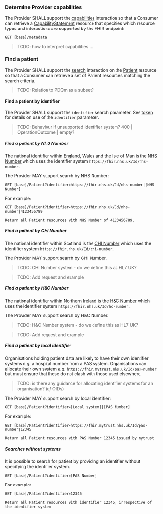 ### Determine Provider capabilities
The Provider SHALL support the [capabilities](https://hl7.org/fhir/R4/http.html#capabilities) interaction so that
a Consumer can retrieve a [CapabilityStatement](https://hl7.org/fhir/R4/capabilitystatement.html) resource that 
specifies which resource types and interactions are supported by the FHIR endpoint:
```
GET [base]/metadata
```

> TODO: how to interpret capabilities ...

### Find a patient
The Provider SHALL support the [search](https://hl7.org/fhir/R4/http.html#search) interaction on the 
[Patient](https://hl7.org/fhir/R4/patient.html) resource so that a Consumer can retrieve a set of Patient resources
matching the search criteria.

> TODO: Relation to PDQm as a subset?

#### Find a patient by identifier
The Provider SHALL support the `identifier` search parameter.
See [token](https://www.hl7.org/fhir/R4/search.html#token) for details on use of the `identifier` parameter.

> TODO: Behaviour if unsupported identifier system? 400 | OperationOutcome | empty?

##### Find a patient by NHS Number
The national identifier within England, Wales and the Isle of Man is the [NHS Number](https://digital.nhs.uk/data-and-information/information-standards/information-standards-and-data-collections-including-extractions/publications-and-notifications/standards-and-collections/isb-0149-nhs-number)
which uses the identifier system `https://fhir.nhs.uk/Id/nhs-number`.

The Provider MAY support search by NHS Number:
```
GET [base]/Patient?identifier=https://fhir.nhs.uk/Id/nhs-number|[NHS Number]
```
For example:
```
GET [base]/Patient?identifier=https://fhir.nhs.uk/Id/nhs-number|4123456789

Return all Patient resources with NHS Number of 4123456789.
```

##### Find a patient by CHI Number
The national identifier within Scotland is the [CHI Number](https://www.ndc.scot.nhs.uk/Dictionary-A-Z/Definitions/index.asp?ID=128)
which uses the identifier system `https://fhir.nhs.uk/Id/chi-number`.

The Provider MAY support search by CHI Number.

> TODO: CHI Number system - do we define this as HL7 UK?

> TODO: Add request and example

##### Find a patient by H&C Number
The national identifier within Northern Ireland is the [H&C Number](https://www.datadictionary.nhs.uk/attributes/health_and_care_number.html)
which uses the identifier system `https://fhir.nhs.uk/Id/hc-number`.

The Provider MAY support search by H&C Number.

> TODO: H&C Number system - do we define this as HL7 UK?

> TODO: Add request and example

##### Find a patient by local identifier
Organisations holding patient data are likely to have their own identifier systems _e.g._ a hospital number from
a PAS system. Organisations can allocate their own system  _e.g._ `https://fhir.mytrust.nhs.uk/Id/pas-number` but must ensure that 
these do not clash with those used elsewhere.

> TODO: is there any guidance for allocating identifier systems for an organisation? (_cf_ OIDs)

The Provider MAY support search by local identifier:
```
GET [base]/Patient?identifier=[Local system]|[PAS Number]
```
For example:
```
GET [base]/Patient?identifier=https://fhir.mytrust.nhs.uk/Id/pas-number|12345

Return all Patient resources with PAS Number 12345 issued by mytrust
```
##### Searches without systems
It is possible to search for patient by providing an identifier without specifying the identifier system.
```
GET [base]/Patient?identifier=[PAS Number]
```
For example:
```
GET [base]/Patient?identifier=12345

Return all Patient resources with identifier 12345, irrespective of the identifier system
```